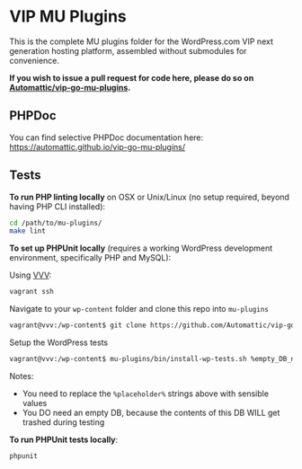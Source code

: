 # VIP MU Plugins

This is the complete MU plugins folder for the WordPress.com VIP next generation hosting platform, assembled without submodules for convenience. 

**If you wish to issue a pull request for code here, please do so on [Automattic/vip-go-mu-plugins](https://github.com/Automattic/vip-go-mu-plugins/).**

## PHPDoc

You can find selective PHPDoc documentation here: https://automattic.github.io/vip-go-mu-plugins/

## Tests

**To run PHP linting locally** on OSX or Unix/Linux (no setup required, beyond having PHP CLI installed):

```bash
cd /path/to/mu-plugins/
make lint
```

**To set up PHPUnit locally** (requires a working WordPress development environment, specifically PHP and MySQL):

Using [VVV](https://varyingvagrantvagrants.org/):

```bash
vagrant ssh
```

Navigate to your `wp-content` folder and clone this repo into `mu-plugins`

```bash
vagrant@vvv:/wp-content$ git clone https://github.com/Automattic/vip-go-mu-plugins.git mu-plugins
```

Setup the WordPress tests
```bash
vagrant@vvv:/wp-content$ mu-plugins/bin/install-wp-tests.sh %empty_DB_name% %db_user% %db_name%
```

Notes:

* You need to replace the `%placeholder%` strings above with sensible values
* You DO need an empty DB, because the contents of this DB WILL get trashed during testing

**To run PHPUnit tests locally**:

```bash
phpunit
```
